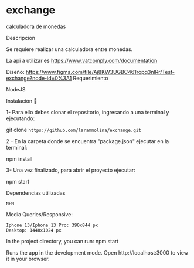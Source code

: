 # exchange
calculadora de monedas

Descripcion

Se requiere realizar una calculadora entre monedas.

La api a utilizar es https://www.vatcomply.com/documentation

Diseño: https://www.figma.com/file/Aj8KW3UGBC461ropq3nlRr/Test-exchange?node-id=0%3A1
Requerimiento

  NodeJS 

Instalación 🔧

1- Para ello debes clonar el repositorio, ingresando a una terminal y ejecutando:

git clone `https://github.com/larammolina/exchange.git`

2 - En la carpeta donde se encuentra "package.json" ejecutar en la terminal:

npm install

3- Una vez finalizado, para abrir el proyecto ejecutar:

npm start

Dependencias utilizadas

    NPM

Media Queries/Responsive:

    Iphone 13/Iphone 13 Pro: 390x844 px
    Desktop: 1440x1024 px



In the project directory, you can run:
npm start

Runs the app in the development mode.
Open http://localhost:3000 to view it in your browser.


